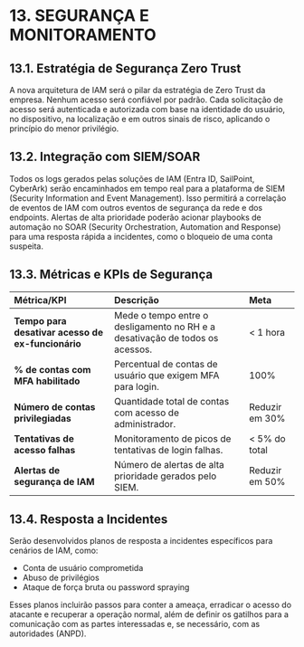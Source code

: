 # 13. SEGURANÇA E MONITORAMENTO

## 13.1. Estratégia de Segurança Zero Trust

A nova arquitetura de IAM será o pilar da estratégia de Zero Trust da empresa. Nenhum acesso será confiável por padrão. Cada solicitação de acesso será autenticada e autorizada com base na identidade do usuário, no dispositivo, na localização e em outros sinais de risco, aplicando o princípio do menor privilégio.

## 13.2. Integração com SIEM/SOAR

Todos os logs gerados pelas soluções de IAM (Entra ID, SailPoint, CyberArk) serão encaminhados em tempo real para a plataforma de SIEM (Security Information and Event Management). Isso permitirá a correlação de eventos de IAM com outros eventos de segurança da rede e dos endpoints. Alertas de alta prioridade poderão acionar playbooks de automação no SOAR (Security Orchestration, Automation and Response) para uma resposta rápida a incidentes, como o bloqueio de uma conta suspeita.

## 13.3. Métricas e KPIs de Segurança

| Métrica/KPI | Descrição | Meta |
| :--- | :--- | :--- |
| **Tempo para desativar acesso de ex-funcionário** | Mede o tempo entre o desligamento no RH e a desativação de todos os acessos. | < 1 hora |
| **% de contas com MFA habilitado** | Percentual de contas de usuário que exigem MFA para login. | 100% |
| **Número de contas privilegiadas** | Quantidade total de contas com acesso de administrador. | Reduzir em 30% |
| **Tentativas de acesso falhas** | Monitoramento de picos de tentativas de login falhas. | < 5% do total |
| **Alertas de segurança de IAM** | Número de alertas de alta prioridade gerados pelo SIEM. | Reduzir em 50% |

## 13.4. Resposta a Incidentes

Serão desenvolvidos planos de resposta a incidentes específicos para cenários de IAM, como:

*   Conta de usuário comprometida
*   Abuso de privilégios
*   Ataque de força bruta ou password spraying

Esses planos incluirão passos para conter a ameaça, erradicar o acesso do atacante e recuperar a operação normal, além de definir os gatilhos para a comunicação com as partes interessadas e, se necessário, com as autoridades (ANPD).
